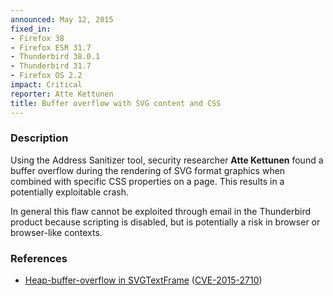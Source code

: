 ```yaml
---
announced: May 12, 2015
fixed_in:
- Firefox 38
- Firefox ESR 31.7
- Thunderbird 38.0.1
- Thunderbird 31.7
- Firefox OS 2.2
impact: Critical
reporter: Atte Kettunen
title: Buffer overflow with SVG content and CSS
---
```


<h3>Description</h3>

<p>Using the Address Sanitizer tool, security researcher <strong>Atte
Kettunen</strong> found a buffer overflow during the rendering of SVG format
graphics when combined with specific CSS properties on a page. This results in a
potentially exploitable crash.
</p>

<p class="note">In general this flaw cannot be exploited through email in the
Thunderbird product because scripting is disabled, but is potentially a risk in
browser or browser-like contexts.</p>

<h3>References</h3>

<ul>
  <li><a href="https://bugzilla.mozilla.org/show_bug.cgi?id=1149542">
       Heap-buffer-overflow in SVGTextFrame</a>
(<a href="http://cve.mitre.org/cgi-bin/cvename.cgi?name=CVE-2015-2710"
class="ex-ref">CVE-2015-2710</a>)</li>
</ul>



